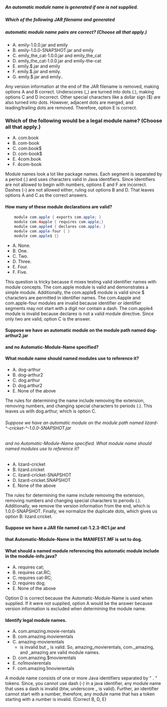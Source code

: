 ##### An automatic module name is generated if one is not supplied.
##### Which of the following JAR filename and generated
##### automatic module name pairs are correct? (Choose all that apply.)
* A. emily-1.0.0.jar and emily
* B. emily-1.0.0-SNAPSHOT.jar and emily
* C. emily_the_cat-1.0.0.jar and emily_the_cat
* D. emily_the_cat-1.0.0.jar and emily-the-cat
* E. emily.$.jar and emily
* F. emily.$.jar and emily.
* G. emily.$.jar and emily..

Any version information at the end of the JAR filename is removed, making options A and B correct.
Underscores (_) are turned into dots (.), making options C and D incorrect.
Other special characters like a dollar sign ($) are also turned into dots.
However, adjacent dots are merged, and leading/trailing dots are removed. Therefore, option E is correct.

### Which of the following would be a legal module name? (Choose all that apply.)
* A. com.book
* B. com-book
* C. com.book$
* D. com-book$
* E. 4com.book
* F. 4com-book

Module names look a lot like package names. Each segment is separated by a period (.)
and uses characters valid in Java identifiers.
Since identifiers are not allowed to begin with numbers, options E and F are incorrect.
Dashes (-) are not allowed either, ruling out options B and D.
That leaves options A and C as the correct answers.

#### How many of these module declarations are valid?
``` java
    module com.apple { exports com.apple; }
    module com.4apple { requires com.apple;}
    module com.apple4 { declares com.apple; }
    module com.apple-four { }
    module com.apple$ {}
```
* A. None.
* B. One.
* C. Two.
* D. Three.
* E. Four.
* F. Five.

This question is tricky because it mixes testing valid identifier names with module concepts.
The com.apple module is valid and demonstrates a simple module.
Additionally, the com.apple$ module is valid since $ characters are permitted in identifier names.
The com.4apple and com.apple-four modules are invalid because identifier or identifier
segments may not start with a digit nor contain a dash.
The com.apple4 module is invalid because declares is not a valid module directive.
Since only two are valid, option C is the answer.



#### Suppose we have an automatic module on the module path named dog-arthur2.jar
#### and no Automatic-Module-Name specified?
#### What module name should named modules use to reference it?
* A. dog-arthur
* B. dog-arthur2
* C. dog.arthur
* D. dog.arthur2
* E. None of the above

The rules for determining the name include removing the extension,
removing numbers, and changing special characters to periods (.).
This leaves us with dog.arthur, which is option C.

###### Suppose we have an automatic module on the module path named lizard-^-cricket-^-1.0.0-SNAPSHOT.jar
###### and no Automatic-Module-Name specified. What module name should named modules use to reference it?
* A. lizard-cricket
* B. lizard.cricket
* C. lizard-cricket-SNAPSHOT
* D. lizard-cricket.SNAPSHOT
* E. None of the above

The rules for determining the name include removing the extension,
removing numbers and changing special characters to periods (.).
Additionally, we remove the version information
from the end, which is 1.0.0-SNAPSHOT.
Finally, we normalize the duplicate dots,
which gives us option B: lizard.cricket.


#### Suppose we have a JAR file named cat-1.2.3-RC1.jar and
#### that Automatic-Module-Name in the MANIFEST.MF is set to dog.
#### What should a named module referencing this automatic module include in the module-info.java?
*  A. requires cat;
*  B. requires cat.RC;
*  C. requires cat-RC;
*  D. requires dog;
*  E. None of the above

Option D is correct because the Automatic-Module-Name is used when supplied.
If it were not supplied, option A would be the answer because version information
is excluded when determining the module name.

#### Identify legal module names.
* A. com.amazing.movie-rentals
* B. com.amazing.movierentals
* C. amazing-movierentals
    - is invalid but _ is valid. So, amazing_movierentals, com._amazing, and _amazing are valid module names.
* D. com.amazing.$movierentals
* E. no1movierentals
* F. com.amazing.1movierentals

A module name consists of one or more Java identifiers separated by " . " tokens.
Since, you cannot use dash (-) in a java identifier,
any module name that uses a dash is invalid (btw, underscore _ is valid).
Further, an identifier cannot start with a number, therefore,
any module name that has a token starting with a number is invalid.
(Correct B, D, E)
